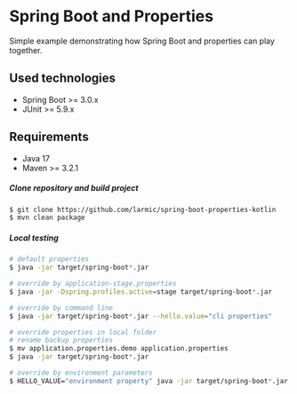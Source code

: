 # Spring Boot and Properties

Simple example demonstrating how Spring Boot and properties can play together.

## Used technologies

* Spring Boot >= 3.0.x
* JUnit >= 5.9.x

## Requirements

* Java 17
* Maven >= 3.2.1 

##### Clone repository and build project

```sh
$ git clone https://github.com/larmic/spring-boot-properties-kotlin
$ mvn clean package
```

##### Local testing

```sh
# default properties
$ java -jar target/spring-boot*.jar

# override by application-stage.properties
$ java -jar -Dspring.profiles.active=stage target/spring-boot*.jar

# override by command line
$ java -jar target/spring-boot*.jar --hello.value="cli properties"

# override properties in local folder
# rename backup properties
$ mv application.properties.demo application.properties
$ java -jar target/spring-boot*.jar

# override by environment parameters
$ HELLO_VALUE="environment property" java -jar target/spring-boot*.jar
```
